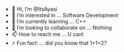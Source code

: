 - 👋 Hi, I’m @ItsAyasi
- 👀 I’m interested in ... Software Development
- 🌱 I’m currently learning ... C++
- 💞️ I’m looking to collaborate on ... Nothing
- 📫 How to reach me ... U cant
- ⚡ Fun fact: ... did you know that 1+1=2?

<!---
ItsAyasi/ItsAyasi is a ✨ special ✨ repository because its `README.md` (this file) appears on your GitHub profile.
You can click the Preview link to take a look at your changes.
--->
